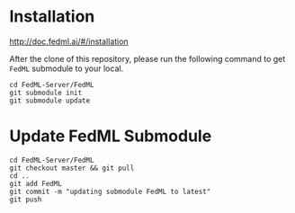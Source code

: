 # Installation
http://doc.fedml.ai/#/installation

After the clone of this repository, please run the following command to get `FedML` submodule to your local.
```
cd FedML-Server/FedML
git submodule init
git submodule update
```


# Update FedML Submodule
```
cd FedML-Server/FedML
git checkout master && git pull
cd ..
git add FedML
git commit -m "updating submodule FedML to latest"
git push
```
